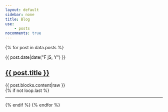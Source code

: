 ```yaml
---
layout: default
sidebar: none
title: Blog
use:
    - posts
nocomments: true
---
```


{% for post in data.posts %}
<article class="blog-entry">
    <time>{{ post.date|date("F jS, Y") }}</time>
    <h1><a href="{{ site.url }}{{ post.url }}">{{ post.title }}</a></h1>
    {{ post.blocks.content|raw }}
</article>
{% if not loop.last %}<hr />{% endif %}
{% endfor %}
